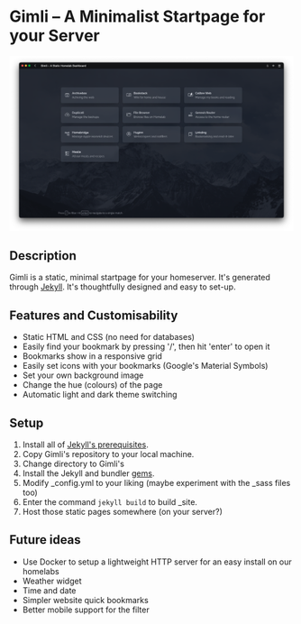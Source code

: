 # Gimli – A Minimalist Startpage for your Server

![A screenshot of Gimli's main page](https://github.com/Geffreyvanderbos/gimli/blob/main/showcase/screenshot_1.png)

## Description
Gimli is a static, minimal startpage for your homeserver. It's generated through [Jekyll](https://jekyllrb.com/). It's thoughtfully designed and easy to set-up.

## Features and Customisability
- Static HTML and CSS (no need for databases)
- Easily find your bookmark by pressing '/', then hit 'enter' to open it
- Bookmarks show in a responsive grid
- Easily set icons with your bookmarks (Google's Material Symbols)
- Set your own background image
- Change the hue (colours) of the page
- Automatic light and dark theme switching

## Setup
1. Install all of [Jekyll's prerequisites](https://jekyllrb.com/docs/installation/). 
2. Copy Gimli's repository to your local machine.
3. Change directory to Gimli's
4. Install the Jekyll and bundler [gems](https://jekyllrb.com/docs/ruby-101/#gems).
5. Modify \_config.yml to your liking (maybe experiment with the \_sass files too)
6. Enter the command ```jekyll build``` to build \_site.
7. Host those static pages somewhere (on your server?)

## Future ideas
- Use Docker to setup a lightweight HTTP server for an easy install on our homelabs
- Weather widget
- Time and date
- Simpler website quick bookmarks
- Better mobile support for the filter
